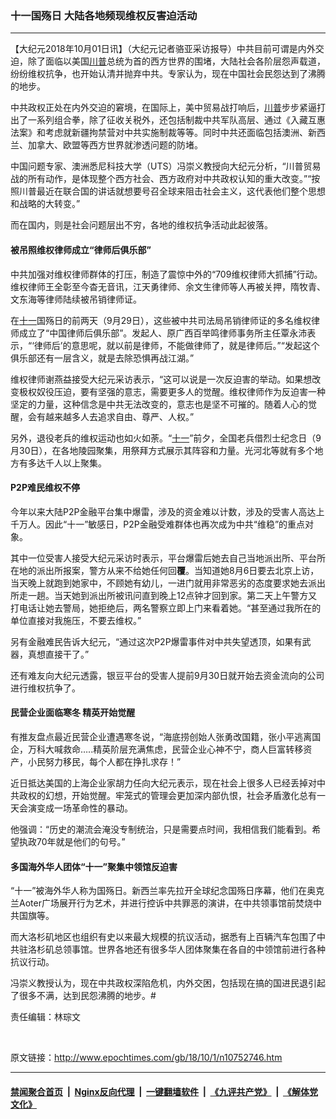 ### 十一国殇日 大陆各地频现维权反害迫活动
------------------------

<p>【大纪元2018年10月01日讯】（大纪元记者骆亚采访报导）中共目前可谓是内外交迫，除了面临以美国<a href="http://www.epochtimes.com/gb/tag/%E5%B7%9D%E6%99%AE.html">川普</a>总统为首的西方世界的围堵，大陆社会各阶层怨声载道，纷纷维权抗争，也开始认清并抛弃中共。专家认为，现在中国社会民怨达到了沸腾的地步。</p>
<p>中共政权正处在内外交迫的窘境，在国际上，美中贸易战打响后，<a href="http://www.epochtimes.com/gb/tag/%E5%B7%9D%E6%99%AE.html">川普</a>步步紧逼打出了一系列组合拳，除了征收关税外，还包括制裁中共军队高层、通过《入藏互惠法案》和考虑就新疆拘禁营对中共实施制裁等等。同时中共还面临包括澳洲、新西兰、加拿大、欧盟等西方世界就渗透问题的防堵。</p>
<p>中国问题专家、澳洲悉尼科技大学（UTS）冯崇义教授向大纪元分析，“川普贸易战的所有动作，是体现整个西方社会、西方政府对中共政权认知的重大改变。”“按照川普最近在联合国的讲话就想要号召全球来阻击社会主义，这代表他们整个思想和战略的大转变。”</p>
<p>而在国内，则是社会问题层出不穷，各地的维权抗争活动此起彼落。</p>
<h4>被吊照维权律师成立“律师后俱乐部”</h4>
<p>中共加强对维权律师群体的打压，制造了震惊中外的“709维权律师大抓捕”行动。维权律师王全彰至今杳无音讯，江天勇律师、余文生律师等人再被关押，隋牧青、文东海等律师陆续被吊销律师证。</p>
<p>在<a href="http://www.epochtimes.com/gb/tag/%E5%8D%81%E4%B8%80.html">十一</a>国殇日的前两天（9月29日），这些被中共司法局吊销律师证的多名维权律师成立了“中国律师后俱乐部”。发起人、原广西百举鸣律师事务所主任覃永沛表示，“‘律师后’的意思呢，就以前是律师，不能做律师了，就是律师后。”“发起这个俱乐部还有一层含义，就是去除恐惧再战江湖。”</p>
<p>维权律师谢燕益接受大纪元采访表示，“这可以说是一次反迫害的举动。如果想改变极权奴役压迫，要有坚强的意志，需要更多人的觉醒。维权律师作为反迫害一种坚定的力量，这种信念是中共无法改变的，意志也是坚不可摧的。随着人心的觉醒，会有越来越多人去追求自由、尊严、人权。”</p>
<p>另外，退役老兵的维权运动也如火如荼。“<a href="http://www.epochtimes.com/gb/tag/%E5%8D%81%E4%B8%80.html">十一</a>”前夕，全国老兵借烈士纪念日（9月30日），在各地陵园聚集，用祭拜方式展示其阵容和力量。光河北等就有多个地方有多达千人以上聚集。</p>
<h4>P2P难民维权不停</h4>
<p>今年以来大陆P2P金融平台集中爆雷，涉及的资金难以计数，涉及的受害人高达上千万人。因此“十一”敏感日，P2P金融受难群体也再次成为中共“维稳”的重点对象。</p>
<p>其中一位受害人接受大纪元采访时表示，平台爆雷后她去自己当地派出所、平台所在地的派出所报案，警方从来不给她任何回<strong>覆</strong>。当知道她8月6日要去北京上访，当天晚上就跑到她家中，不顾她有幼儿，一进门就用非常恶劣的态度要求她去派出所走一趟。当天她到派出所被讯问直到晚上12点钟才回到家。第二天上午警方又打电话让她去警局，她拒绝后，两名警察立即上门来看着她。“甚至通过我所在的单位直接对我施压，不要去维权。”</p>
<p>另有金融难民告诉大纪元，“通过这次P2P爆雷事件对中共失望透顶，如果有武器，真想直接干了。”</p>
<p>还有难友向大纪元透露，银豆平台的受害人提前9月30日就开始去资金流向的公司进行维权抗争了。</p>
<h4>民营企业面临寒冬 精英开始觉醒</h4>
<p>有推友盘点最近民营企业遭遇寒冬说，“海底捞创始人张勇改国籍，张小平逃离国企，万科大喊救命…..精英阶层充满焦虑，民营企业心神不宁，商人巨富转移资产，小民努力移民，每个人都在挣扎求存！”</p>
<p>近日抵达美国的上海企业家胡力任向大纪元表示，现在社会上很多人已经丢掉对中共政权的幻想，开始觉醒。牢笼式的管理会更加深内部仇恨，社会矛盾激化总有一天会演变成一场革命性的暴动。</p>
<p>他强调：“历史的潮流会淹没专制统治，只是需要点时间，我相信我们能看到。希望执政70年就是他们的句号。”</p>
<h4>多国海外华人团体“十一”聚集中领馆反迫害</h4>
<p>“十一”被海外华人称为国殇日。新西兰率先拉开全球纪念国殇日序幕，他们在奥克兰Aoter广场展开行为艺术，并进行控诉中共罪恶的演讲，在中共领事馆前焚烧中共国旗等。</p>
<p>而大洛杉矶地区也组织有史以来最大规模的抗议活动，据悉有上百辆汽车包围了中共驻洛杉矶总领事馆。世界各地还有很多华人团体聚集在各自的中领馆前进行各种抗议行动。</p>
<p>冯崇义教授认为，现在中共政权深陷危机，内外交困，包括现在搞的国进民退引起了很多不满，达到民怨沸腾的地步。#</p>
<p>责任编辑：林琮文</p>
<p>&nbsp;</p>

原文链接：http://www.epochtimes.com/gb/18/10/1/n10752746.htm


------------------------
#### [禁闻聚合首页](https://github.com/gfw-breaker/banned-news/blob/master/README.md) &nbsp;|&nbsp; [Nginx反向代理](https://github.com/gfw-breaker/open-proxy/blob/master/README.md) &nbsp;|&nbsp; [一键翻墙软件](https://github.com/gfw-breaker/nogfw/blob/master/README.md) &nbsp;|&nbsp; [《九评共产党》](https://github.com/gfw-breaker/9ping.md/blob/master/README.md#九评之一评共产党是什么) &nbsp;|&nbsp; [《解体党文化》](https://github.com/gfw-breaker/jtdwh.md/blob/master/README.md#绪论)